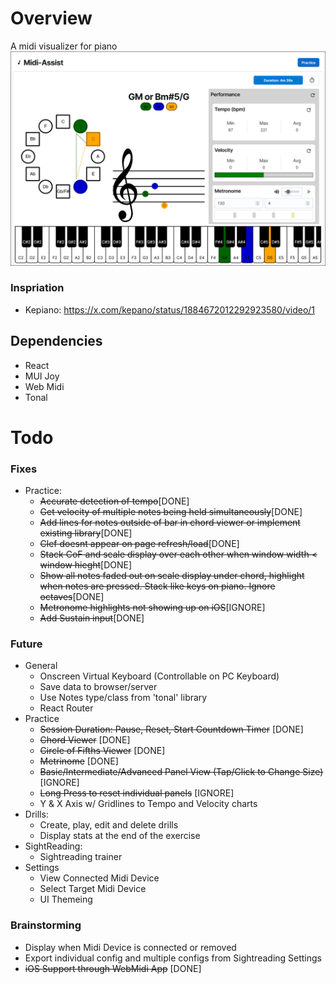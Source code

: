 # Overview
A midi visualizer for piano
![alt text](./concept//sc1.png)

### Inspriation 
- Kepiano: https://x.com/kepano/status/1884672012292923580/video/1

## Dependencies
- React 
- MUI Joy
- Web Midi
- Tonal

# Todo
### Fixes
- Practice: 
    - ~~Accurate detection of tempo~~[DONE]
    - ~~Get velocity of multiple notes being held simultaneously~~[DONE]
    - ~~Add lines for notes outside of bar in chord viewer or implement existing library~~[DONE]
    - ~~Clef doesnt appear on page refresh/load~~[DONE]
    - ~~Stack CoF and scale display over each other when window width < window hieght~~[DONE]
    - ~~Show all notes faded out on scale display under chord, highlight when notes are pressed. Stack like keys on piano. Ignore octaves~~[DONE]
    - ~~Metronome highlights not showing up on iOS~~[IGNORE]
    - ~~Add Sustain input~~[DONE]
### Future
- General
    - Onscreen Virtual Keyboard (Controllable on PC Keyboard)
    - Save data to browser/server
    - Use Notes type/class from 'tonal' library
    - React Router
- Practice
    - ~~Session Duration: Pause, Reset, Start Countdown Timer~~ [DONE]
    - ~~Chord Viewer~~ [DONE]
    - ~~Circle of Fifths Viewer~~ [DONE]
    - ~~Metrinome~~ [DONE]
    - ~~Basic/Intermediate/Advanced Panel View (Tap/Click to Change Size)~~ [IGNORE]
    - ~~Long Press to reset individual panels~~ [IGNORE]
    - Y & X Axis w/ Gridlines to Tempo and Velocity charts
- Drills: 
    - Create, play, edit and delete drills
    - Display stats at the end of the exercise
- SightReading: 
    - Sightreading trainer
- Settings
    - View Connected Midi Device
    - Select Target Midi Device
    - UI Themeing
### Brainstorming
- Display when Midi Device is connected or removed
- Export individual config and multiple configs from Sightreading Settings
- ~~iOS Support through WebMidi App~~ [DONE]